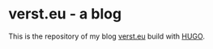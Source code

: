 # verst.eu - a blog

This is the repository of my blog [verst.eu](https://verst.eu) build with [HUGO](https://gohugo.io).